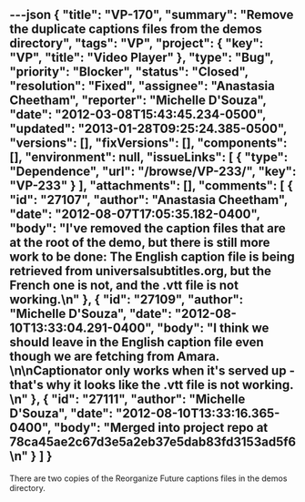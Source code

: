 ---json
{
  "title": "VP-170",
  "summary": "Remove the duplicate captions files from the demos directory",
  "tags": "VP",
  "project": {
    "key": "VP",
    "title": "Video Player"
  },
  "type": "Bug",
  "priority": "Blocker",
  "status": "Closed",
  "resolution": "Fixed",
  "assignee": "Anastasia Cheetham",
  "reporter": "Michelle D'Souza",
  "date": "2012-03-08T15:43:45.234-0500",
  "updated": "2013-01-28T09:25:24.385-0500",
  "versions": [],
  "fixVersions": [],
  "components": [],
  "environment": null,
  "issueLinks": [
    {
      "type": "Dependence",
      "url": "/browse/VP-233/",
      "key": "VP-233"
    }
  ],
  "attachments": [],
  "comments": [
    {
      "id": "27107",
      "author": "Anastasia Cheetham",
      "date": "2012-08-07T17:05:35.182-0400",
      "body": "I've removed the caption files that are at the root of the demo, but there is still more work to be done: The English caption file is being retrieved from universalsubtitles.org, but the French one is not, and the .vtt file is not working.\n"
    },
    {
      "id": "27109",
      "author": "Michelle D'Souza",
      "date": "2012-08-10T13:33:04.291-0400",
      "body": "I think we should leave in the English caption file even though we are fetching from Amara.&#x20;\n\nCaptionator only works when it's served up - that's why it looks like the .vtt file is not working.&#x20;\n"
    },
    {
      "id": "27111",
      "author": "Michelle D'Souza",
      "date": "2012-08-10T13:33:16.365-0400",
      "body": "Merged into project repo at 78ca45ae2c67d3e5a2eb37e5dab83fd3153ad5f6\n"
    }
  ]
}
---
There are two copies of the Reorganize Future captions files in the demos directory. &#x20;

        